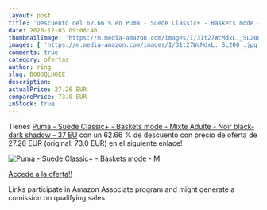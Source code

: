 ```yaml
---
layout: post
title: 'Descuento del 62.66 % en Puma - Suede Classic+ - Baskets mode - M'
date: 2020-12-03 09:06:40
thumbnailImage: 'https://m.media-amazon.com/images/I/31t27WcMdxL._SL200_.jpg'
images: [ 'https://m.media-amazon.com/images/I/31t27WcMdxL._SL200_.jpg' ]
comments: true
category: ofertas
author: ring
slug: B00DQLH0EE
description:
actualPrice: 27.26 EUR
comparePrice: 73.0 EUR
inStock: true
---
```


Tienes [Puma - Suede Classic+ - Baskets mode - Mixte Adulte - Noir  black-dark shadow  - 37 EU](https://www.amazon.fr/dp/B00DQLH0EE/?tag=tolees0d-21) con un 62.66 % de descuento con precio de oferta de 27.26 EUR (original: 73.0 EUR) en el siguiente enlace!

[![Puma - Suede Classic+ - Baskets mode - M](https://m.media-amazon.com/images/I/31t27WcMdxL._SL200_.jpg)](https://www.amazon.fr/dp/B00DQLH0EE/?tag=tolees0d-21)

[Accede a la oferta!!](https://www.amazon.fr/dp/B00DQLH0EE/?tag=tolees0d-21)

Links participate in Amazon Associate program and might generate a comission on qualifying sales


